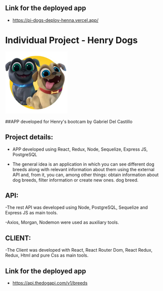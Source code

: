 ## Link for the deployed app
- <https://pi-dogs-deploy-henna.vercel.app/>


# Individual Project - Henry Dogs

<img height="200" src="./dog.png" />

##APP developed for Henry's bootcam by Gabriel Del Castillo

## Project details:

- APP developed using React, Redux, Node, Sequelize, Express JS, PostgreSQL

- The general idea is an application in which you can see different dog breeds along with relevant information about them using the external API and, from it, you can, among other things: obtain information about dog breeds, filter information or create new ones. dog breed.
## API:

-The rest API was developed using Node, PostgreSQL, Sequelize and Express JS as main tools.

-Axios, Morgan, Nodemon were used as auxiliary tools.
## CLIENT:

-The Client was developed with React, React Router Dom, React Redux, Redux, Html and pure Css  as main tools.

## Link for the deployed app

- <https://api.thedogapi.com/v1/breeds>










